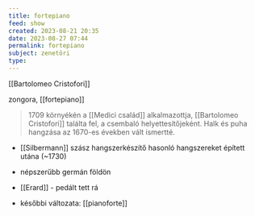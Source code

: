```yaml
---
title: fortepiano
feed: show
created: 2023-08-21 20:35
date: 2023-08-27 07:44
permalink: fortepiano
subject: zenetöri
type: 
---
```


[[Bartolomeo Cristofori]]

zongora, [[fortepiano]]

> 1709 környékén a [[Medici család]] alkalmazottja, [[Bartolomeo Cristofori]] találta fel, a csembaló helyettesítőjeként. Halk és puha hangzása az 1670-es években vált ismertté.

- [[Silbermann]] szász hangszerkészítő hasonló hangszereket épített utána (~1730)
- népszerűbb germán földön

- [[Erard]] - pedált tett rá

- későbbi változata: [[pianoforte]]